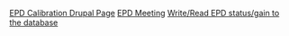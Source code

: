 
[EPD Calibration Drupal Page](https://drupal.star.bnl.gov/STAR/subsys/epd/calibrations)
[EPD Meeting](https://drupal.star.bnl.gov/STAR/subsys/epd/epd-meetings)
[Write/Read EPD status/gain to the database](https://www.youtube.com/watch?v=DPwECzk_mCE "YouTube Video")

